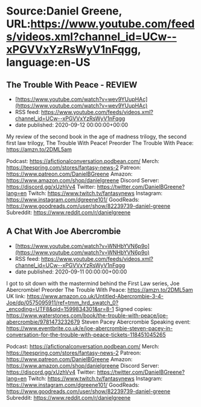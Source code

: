 # Source:Daniel Greene, URL:https://www.youtube.com/feeds/videos.xml?channel_id=UCw--xPGVVxYzRsWyV1nFqgg, language:en-US

## The Trouble With Peace - REVIEW
 - [https://www.youtube.com/watch?v=wev9YUupHAc](https://www.youtube.com/watch?v=wev9YUupHAc)
 - RSS feed: https://www.youtube.com/feeds/videos.xml?channel_id=UCw--xPGVVxYzRsWyV1nFqgg
 - date published: 2020-09-12 00:00:00+00:00

My review of the second book in the age of madness trilogy, the second first law trilogy, The Trouble With Peace!
Preorder The Trouble With Peace: https://amzn.to/2DML5am

Podcast: https://afictionalconversation.podbean.com/
Merch: https://teespring.com/stores/fantasy-news-2
Patreon: https://www.patreon.com/DanielBGreene
Amazon: https://www.amazon.com/shop/danielgreene
Discord Server: https://discord.gg/xUzhVv4
Twitter: https://twitter.com/DanielBGreene?lang=en
Twitch: https://www.twitch.tv/fantasynews
Instagram: https://www.instagram.com/dgreene101/
GoodReads: https://www.goodreads.com/user/show/82239739-daniel-greene
Subreddit: https://www.reddit.com/r/danielgreene

## A Chat With Joe Abercrombie
 - [https://www.youtube.com/watch?v=WNHbYVN6p9o](https://www.youtube.com/watch?v=WNHbYVN6p9o)
 - RSS feed: https://www.youtube.com/feeds/videos.xml?channel_id=UCw--xPGVVxYzRsWyV1nFqgg
 - date published: 2020-09-11 00:00:00+00:00

I got to sit down with the mastermind behind the First Law series, Joe Abercrombie! 
Preorder The Trouble With Peace: https://amzn.to/2DML5am
UK link: https://www.amazon.co.uk/Untitled-Abercrombie-3-4-Joe/dp/0575095911/ref=tmm_hrd_swatch_0?_encoding=UTF8&qid=1599834301&sr=8-1
Signed copies: https://www.waterstones.com/book/the-trouble-with-peace/joe-abercrombie/9781473232679
Steven Pacey Abercrombie Speaking event: https://www.eventbrite.co.uk/e/joe-abercrombie-steven-pacey-in-conversation-for-the-trouble-with-peace-tickets-118451045265

Podcast: https://afictionalconversation.podbean.com/
Merch: https://teespring.com/stores/fantasy-news-2
Patreon: https://www.patreon.com/DanielBGreene
Amazon: https://www.amazon.com/shop/danielgreene
Discord Server: https://discord.gg/xUzhVv4
Twitter: https://twitter.com/DanielBGreene?lang=en
Twitch: https://www.twitch.tv/fantasynews
Instagram: https://www.instagram.com/dgreene101/
GoodReads: https://www.goodreads.com/user/show/82239739-daniel-greene
Subreddit: https://www.reddit.com/r/danielgreene

